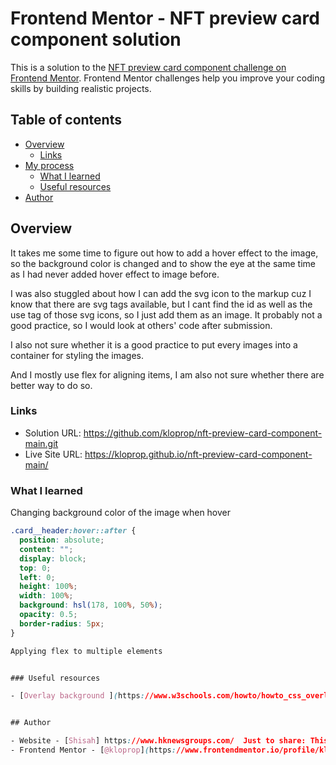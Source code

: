 # Frontend Mentor - NFT preview card component solution

This is a solution to the [NFT preview card component challenge on Frontend Mentor](https://www.frontendmentor.io/challenges/nft-preview-card-component-SbdUL_w0U). Frontend Mentor challenges help you improve your coding skills by building realistic projects.

## Table of contents

- [Overview](#overview)
  - [Links](#links)
- [My process](#my-process)
  - [What I learned](#what-i-learned)
  - [Useful resources](#useful-resources)
- [Author](#author)

## Overview

It takes me some time to figure out how to add a hover effect to the image, so the background color is changed and to show the eye at the same time as I had never added hover effect to image before.

I was also stuggled about how I can add the svg icon to the markup cuz I know that there are svg tags available, but I cant find the id as well as the use tag of those svg icons, so I just add them as an image. It probably not a good practice, so I would look at others' code after submission.

I also not sure whether it is a good practice to put every images into a container for styling the images.

And I mostly use flex for aligning items, I am also not sure whether there are better way to do so.

### Links

- Solution URL: https://github.com/kloprop/nft-preview-card-component-main.git
- Live Site URL: https://kloprop.github.io/nft-preview-card-component-main/

### What I learned

Changing background color of the image when hover

```css
.card__header:hover::after {
  position: absolute;
  content: "";
  display: block;
  top: 0;
  left: 0;
  height: 100%;
  width: 100%;
  background: hsl(178, 100%, 50%);
  opacity: 0.5;
  border-radius: 5px;
}

Applying flex to multiple elements


### Useful resources

- [Overlay background ](https://www.w3schools.com/howto/howto_css_overlay.asp) - This provides me the way to do overlay.


## Author

- Website - [Shisah] https://www.hknewsgroups.com/  Just to share: This is a website built after I learned HTML and CSS so it is rough and simple. It is a website showing news media in Hong Kong , unfortunately it is written as chinese but I would update it after I mastered the skill.
- Frontend Mentor - [@kloprop](https://www.frontendmentor.io/profile/kloprop)





```
